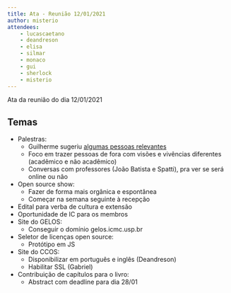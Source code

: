 ```yaml
---
title: Ata - Reunião 12/01/2021
author: misterio
attendees:
    - lucascaetano
    - deandreson
    - elisa
    - silmar
    - monaco
    - gui
    - sherlock
    - misterio
---
```


Ata da reunião do dia 12/01/2021

## Temas
- Palestras:
    - Guilherme sugeriu [algumas pessoas relevantes](https://docs.google.com/spreadsheets/d/1PPaTH8fwGTOJeoivET4uOxAVZLsT2aMWkbPZ869MVMk/edit?usp=sharing)
    - Foco em trazer pessoas de fora com visões e vivências diferentes (acadêmico e não acadêmico)
    - Conversas com professores (João Batista e Spatti), pra ver se será online ou não
- Open source show:
    - Fazer de forma mais orgânica e espontânea
    - Começar na semana seguinte à recepção
- Edital para verba de cultura e extensão
- Oportunidade de IC para os membros
- Site do GELOS:
    - Conseguir o domínio gelos.icmc.usp.br
- Seletor de licenças open source:
    - Protótipo em JS
- Site do CCOS:
    - Disponibilizar em português e inglês (Deandreson)
    - Habilitar SSL (Gabriel)
- Contribuição de capítulos para o livro:
    - Abstract com deadline para dia 28/01
